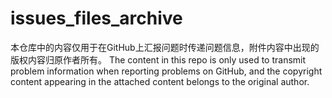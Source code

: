 # issues_files_archive

本仓库中的内容仅用于在GitHub上汇报问题时传递问题信息，附件内容中出现的版权内容归原作者所有。
The content in this repo is only used to transmit problem information when reporting problems on GitHub, and the copyright content appearing in the attached content belongs to the original author.
